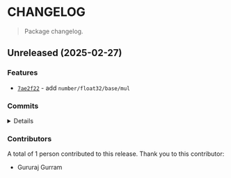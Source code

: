 # CHANGELOG

> Package changelog.

<section class="release" id="unreleased">

## Unreleased (2025-02-27)

<section class="features">

### Features

-   [`7ae2f22`](https://github.com/stdlib-js/stdlib/commit/7ae2f22a800770e00e3de3d54649399d84f99c4d) - add `number/float32/base/mul`

</section>

<!-- /.features -->

<section class="commits">

### Commits

<details>

-   [`a4d7692`](https://github.com/stdlib-js/stdlib/commit/a4d7692d31b5f0d46415e9df7b1f6b3a3936086c) - **refactor:** rename file in `number/float32/base/mul` [(#5463)](https://github.com/stdlib-js/stdlib/pull/5463) _(by Gururaj Gurram)_
-   [`7ae2f22`](https://github.com/stdlib-js/stdlib/commit/7ae2f22a800770e00e3de3d54649399d84f99c4d) - **feat:** add `number/float32/base/mul` _(by Gururaj Gurram)_

</details>

</section>

<!-- /.commits -->

<section class="contributors">

### Contributors

A total of 1 person contributed to this release. Thank you to this contributor:

-   Gururaj Gurram

</section>

<!-- /.contributors -->

</section>

<!-- /.release -->

